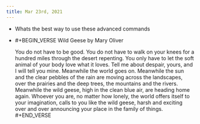 ```yaml
---
title: Mar 23rd, 2021
---
```


- Whats the best way to use these advanced commands
-
  #+BEGIN_VERSE
  Wild Geese
  by Mary Oliver
  
  You do not have to be good.
  You do not have to walk on your knees
  for a hundred miles through the desert repenting.
  You only have to let the soft animal of your body
  love what it loves.
  Tell me about despair, yours, and I will tell you mine.
  Meanwhile the world goes on.
  Meanwhile the sun and the clear pebbles of the rain
  are moving across the landscapes,
  over the prairies and the deep trees,
  the mountains and the rivers.
  Meanwhile the wild geese, high in the clean blue air,
  are heading home again.
  Whoever you are, no matter how lonely,
  the world offers itself to your imagination,
  calls to you like the wild geese, harsh and exciting
  over and over announcing your place
  in the family of things.
  #+END_VERSE